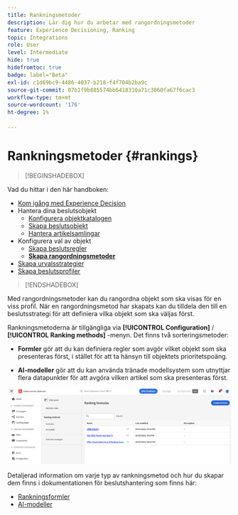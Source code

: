 ```yaml
---
title: Rankningsmetoder
description: Lär dig hur du arbetar med rangordningsmetoder
feature: Experience Decisioning, Ranking
topic: Integrations
role: User
level: Intermediate
hide: true
hidefromtoc: true
badge: label="Beta"
exl-id: c1d69bc9-4486-4037-b218-f4f704b2ba9c
source-git-commit: 07b1f9b885574bb6418310a71c3060fa67f6cac3
workflow-type: tm+mt
source-wordcount: '176'
ht-degree: 1%

---
```


# Rankningsmetoder {#rankings}

>[!BEGINSHADEBOX]

Vad du hittar i den här handboken:

* [Kom igång med Experience Decision](gs-experience-decisioning.md)
* Hantera dina beslutsobjekt
   * [Konfigurera objektkatalogen](catalogs.md)
   * [Skapa beslutsobjekt](items.md)
   * [Hantera artikelsamlingar](collections.md)
* Konfigurera val av objekt
   * [Skapa beslutsregler](rules.md)
   * **[Skapa rangordningsmetoder](ranking.md)**
* [Skapa urvalsstrategier](selection-strategies.md)
* [Skapa beslutsprofiler](create-decision.md)

>[!ENDSHADEBOX]

Med rangordningsmetoder kan du rangordna objekt som ska visas för en viss profil. När en rangordningsmetod har skapats kan du tilldela den till en beslutsstrategi för att definiera vilka objekt som ska väljas först.

Rankningsmetoderna är tillgängliga via **[!UICONTROL Configuration]** / **[!UICONTROL Ranking methods]** -menyn. Det finns två sorteringsmetoder:

* **Formler** gör att du kan definiera regler som avgör vilket objekt som ska presenteras först, i stället för att ta hänsyn till objektets prioritetspoäng.

* **AI-modeller** gör att du kan använda tränade modellsystem som utnyttjar flera datapunkter för att avgöra vilken artikel som ska presenteras först.

![](assets/ranking-create.png)

Detaljerad information om varje typ av rankningsmetod och hur du skapar dem finns i dokumentationen för beslutshantering som finns här:

* [Rankningsformler](../offers/ranking/create-ranking-formulas.md)
* [AI-modeller](../offers/ranking/ai-models.md)
